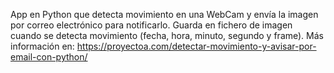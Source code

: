 App en Python que detecta movimiento en una WebCam y envía la imagen por correo electrónico para notificarlo. Guarda en fichero de imagen cuando se detecta movimiento (fecha, hora, minuto, segundo y frame). Más información en: https://proyectoa.com/detectar-movimiento-y-avisar-por-email-con-python/
